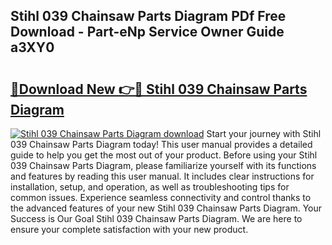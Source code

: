 ## Stihl 039 Chainsaw Parts Diagram PDf Free Download - Part-eNp Service Owner Guide a3XY0

# <h2><a href="http://dfj7ye8.blite.top/?on=Stihl+039+Chainsaw+Parts+Diagram">🔗Download New 👉🔴 Stihl 039 Chainsaw Parts Diagram</a></h2>

[![Stihl 039 Chainsaw Parts Diagram download](https://i.imgur.com/lujVjoI.png)](http://dfj7ye8.blite.top/?on=Stihl+039+Chainsaw+Parts+Diagram)
Start your journey with Stihl 039 Chainsaw Parts Diagram today! This user manual provides a detailed guide to help you get the most out of your product. Before using your Stihl 039 Chainsaw Parts Diagram, please familiarize yourself with its functions and features by reading this user manual. It includes clear instructions for installation, setup, and operation, as well as troubleshooting tips for common issues. Experience seamless connectivity and control thanks to the advanced features of your new Stihl 039 Chainsaw Parts Diagram. Your Success is Our Goal Stihl 039 Chainsaw Parts Diagram. We are here to ensure your complete satisfaction with your new product.
